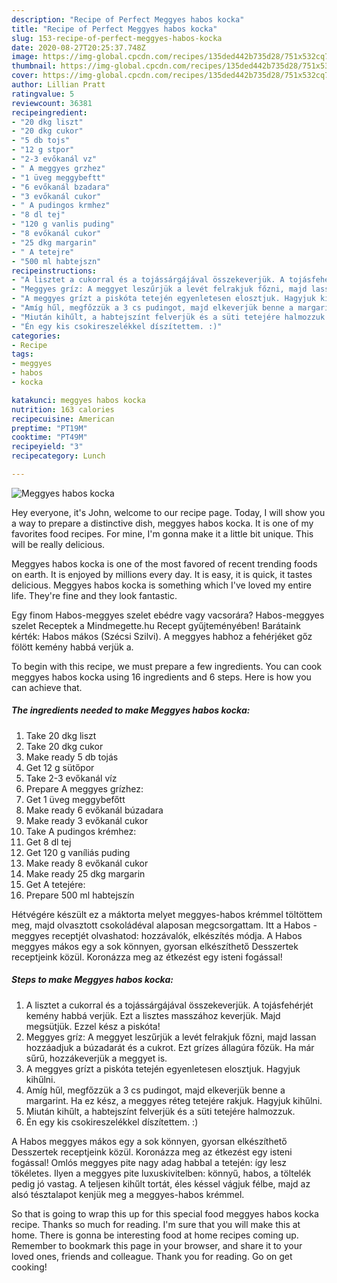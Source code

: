```yaml
---
description: "Recipe of Perfect Meggyes habos kocka"
title: "Recipe of Perfect Meggyes habos kocka"
slug: 153-recipe-of-perfect-meggyes-habos-kocka
date: 2020-08-27T20:25:37.748Z
image: https://img-global.cpcdn.com/recipes/135ded442b735d28/751x532cq70/meggyes-habos-kocka-recept-foto.jpg
thumbnail: https://img-global.cpcdn.com/recipes/135ded442b735d28/751x532cq70/meggyes-habos-kocka-recept-foto.jpg
cover: https://img-global.cpcdn.com/recipes/135ded442b735d28/751x532cq70/meggyes-habos-kocka-recept-foto.jpg
author: Lillian Pratt
ratingvalue: 5
reviewcount: 36381
recipeingredient:
- "20 dkg liszt"
- "20 dkg cukor"
- "5 db tojs"
- "12 g stpor"
- "2-3 evőkanál vz"
- " A meggyes grzhez"
- "1 üveg meggybeftt"
- "6 evőkanál bzadara"
- "3 evőkanál cukor"
- " A pudingos krmhez"
- "8 dl tej"
- "120 g vanlis puding"
- "8 evőkanál cukor"
- "25 dkg margarin"
- " A tetejre"
- "500 ml habtejszn"
recipeinstructions:
- "A lisztet a cukorral és a tojássárgájával összekeverjük. A tojásfehérjét kemény habbá verjük. Ezt a lisztes masszához keverjük. Majd megsütjük. Ezzel kész a piskóta!"
- "Meggyes gríz: A meggyet leszűrjük a levét felrakjuk főzni, majd lassan hozzáadjuk a búzadarát és a cukrot. Ezt grízes állagúra főzük. Ha már sűrű, hozzákeverjük a meggyet is."
- "A meggyes grízt a piskóta tetején egyenletesen elosztjuk. Hagyjuk kihűlni."
- "Amíg hűl, megfőzzük a 3 cs pudingot, majd elkeverjük benne a margarint. Ha ez kész, a meggyes réteg tetejére rakjuk. Hagyjuk kihűlni."
- "Miután kihűlt, a habtejszínt felverjük és a süti tetejére halmozzuk."
- "Én egy kis csokireszelékkel díszítettem. :)"
categories:
- Recipe
tags:
- meggyes
- habos
- kocka

katakunci: meggyes habos kocka 
nutrition: 163 calories
recipecuisine: American
preptime: "PT19M"
cooktime: "PT49M"
recipeyield: "3"
recipecategory: Lunch

---
```



![Meggyes habos kocka](https://img-global.cpcdn.com/recipes/135ded442b735d28/751x532cq70/meggyes-habos-kocka-recept-foto.jpg)

Hey everyone, it's John, welcome to our recipe page. Today, I will show you a way to prepare a distinctive dish, meggyes habos kocka. It is one of my favorites food recipes. For mine, I'm gonna make it a little bit unique. This will be really delicious.

Meggyes habos kocka is one of the most favored of recent trending foods on earth. It is enjoyed by millions every day. It is easy, it is quick, it tastes delicious. Meggyes habos kocka is something which I've loved my entire life. They're fine and they look fantastic.

Egy finom Habos-meggyes szelet ebédre vagy vacsorára? Habos-meggyes szelet Receptek a Mindmegette.hu Recept gyűjteményében! Barátaink kérték: Habos mákos (Szécsi Szilvi). A meggyes habhoz a fehérjéket gőz fölött kemény habbá verjük a.


To begin with this recipe, we must prepare a few ingredients. You can cook meggyes habos kocka using 16 ingredients and 6 steps. Here is how you can achieve that.

<!--inarticleads1-->

##### The ingredients needed to make Meggyes habos kocka:

1. Take 20 dkg liszt
1. Take 20 dkg cukor
1. Make ready 5 db tojás
1. Get 12 g sütőpor
1. Take 2-3 evőkanál víz
1. Prepare  A meggyes grízhez:
1. Get 1 üveg meggybefőtt
1. Make ready 6 evőkanál búzadara
1. Make ready 3 evőkanál cukor
1. Take  A pudingos krémhez:
1. Get 8 dl tej
1. Get 120 g vaníliás puding
1. Make ready 8 evőkanál cukor
1. Make ready 25 dkg margarin
1. Get  A tetejére:
1. Prepare 500 ml habtejszín


Hétvégére készült ez a máktorta melyet meggyes-habos krémmel töltöttem meg, majd olvasztott csokoládéval alaposan megcsorgattam. Itt a Habos -meggyes receptjét olvashatod: hozzávalók, elkészítés módja. A Habos meggyes mákos egy a sok könnyen, gyorsan elkészíthető Desszertek receptjeink közül. Koronázza meg az étkezést egy isteni fogással! 

<!--inarticleads2-->

##### Steps to make Meggyes habos kocka:

1. A lisztet a cukorral és a tojássárgájával összekeverjük. A tojásfehérjét kemény habbá verjük. Ezt a lisztes masszához keverjük. Majd megsütjük. Ezzel kész a piskóta!
1. Meggyes gríz: A meggyet leszűrjük a levét felrakjuk főzni, majd lassan hozzáadjuk a búzadarát és a cukrot. Ezt grízes állagúra főzük. Ha már sűrű, hozzákeverjük a meggyet is.
1. A meggyes grízt a piskóta tetején egyenletesen elosztjuk. Hagyjuk kihűlni.
1. Amíg hűl, megfőzzük a 3 cs pudingot, majd elkeverjük benne a margarint. Ha ez kész, a meggyes réteg tetejére rakjuk. Hagyjuk kihűlni.
1. Miután kihűlt, a habtejszínt felverjük és a süti tetejére halmozzuk.
1. Én egy kis csokireszelékkel díszítettem. :)


A Habos meggyes mákos egy a sok könnyen, gyorsan elkészíthető Desszertek receptjeink közül. Koronázza meg az étkezést egy isteni fogással! Omlós meggyes pite nagy adag habbal a tetején: így lesz tökéletes. Ilyen a meggyes pite luxuskivitelben: könnyű, habos, a töltelék pedig jó vastag. A teljesen kihűlt tortát, éles késsel vágjuk félbe, majd az alsó tésztalapot kenjük meg a meggyes-habos krémmel. 

So that is going to wrap this up for this special food meggyes habos kocka recipe. Thanks so much for reading. I'm sure that you will make this at home. There is gonna be interesting food at home recipes coming up. Remember to bookmark this page in your browser, and share it to your loved ones, friends and colleague. Thank you for reading. Go on get cooking!
